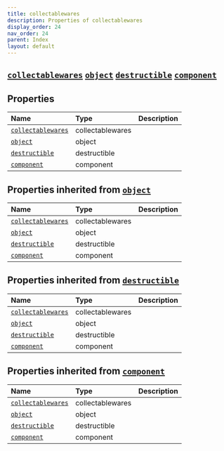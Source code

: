 ```yaml
---
title: collectablewares
description: Properties of collectablewares
display_order: 24
nav_order: 24
parent: Index
layout: default
---
```


##  [`collectablewares`](./collectablewares.html)  [`object`](./object.html)  [`destructible`](./destructible.html)  [`component`](./component.html) 
## Properties
| Name | Type | Description |
|:-----|:-----|:------------|
| [`collectablewares`](./collectablewares.html) | collectablewares |  |
| [`object`](./object.html) | object |  |
| [`destructible`](./destructible.html) | destructible |  |
| [`component`](./component.html) | component |  |
## Properties inherited from [`object`](./object.html)
| Name | Type | Description |
|:-----|:-----|:------------|
| [`collectablewares`](./collectablewares.html) | collectablewares |  |
| [`object`](./object.html) | object |  |
| [`destructible`](./destructible.html) | destructible |  |
| [`component`](./component.html) | component |  |
## Properties inherited from [`destructible`](./destructible.html)
| Name | Type | Description |
|:-----|:-----|:------------|
| [`collectablewares`](./collectablewares.html) | collectablewares |  |
| [`object`](./object.html) | object |  |
| [`destructible`](./destructible.html) | destructible |  |
| [`component`](./component.html) | component |  |
## Properties inherited from [`component`](./component.html)
| Name | Type | Description |
|:-----|:-----|:------------|
| [`collectablewares`](./collectablewares.html) | collectablewares |  |
| [`object`](./object.html) | object |  |
| [`destructible`](./destructible.html) | destructible |  |
| [`component`](./component.html) | component |  |


